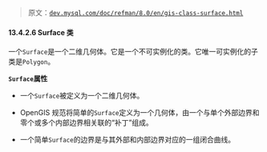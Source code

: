 > 原文：[`dev.mysql.com/doc/refman/8.0/en/gis-class-surface.html`](https://dev.mysql.com/doc/refman/8.0/en/gis-class-surface.html)

#### 13.4.2.6 Surface 类

一个`Surface`是一个二维几何体。它是一个不可实例化的类。它唯一可实例化的子类是`Polygon`。

**`Surface`属性**

+   一个`Surface`被定义为一个二维几何体。

+   OpenGIS 规范将简单的`Surface`定义为一个几何体，由一个与单个外部边界和零个或多个内部边界相关联的“补丁”组成。

+   一个简单`Surface`的边界是与其外部和内部边界对应的一组闭合曲线。
